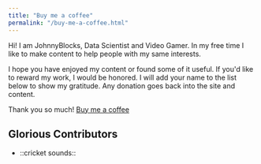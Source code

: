 ```yaml
---
title: "Buy me a coffee"
permalink: "/buy-me-a-coffee.html"
---
```


Hi! I am JohnnyBlocks, Data Scientist and Video Gamer. In my free time I like to make content to help people with my same interests.

I hope you have enjoyed my content or found some of it useful.  If you'd like to reward my work, I would be honored.
I will add your name to the list below to show my gratitude.  Any donation goes back into the site and content.

Thank you so much!  <a class="btn btn-danger" href="https://www.buymeacoffee.com/JohnnyBlocks">Buy me a coffee</a>

## Glorious Contributors

- ::cricket sounds::


